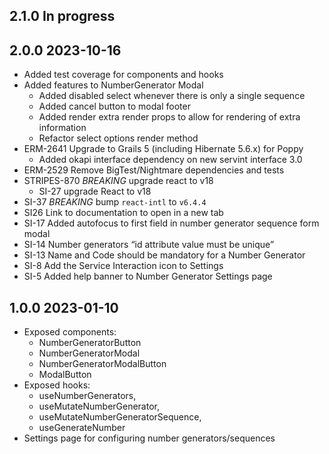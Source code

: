 ## 2.1.0 In progress

## 2.0.0 2023-10-16
  * Added test coverage for components and hooks
  * Added features to NumberGenerator Modal
    * Added disabled select whenever there is only a single sequence
    * Added cancel button to modal footer
    * Added render extra render props to allow for rendering of extra information 
    * Refactor select options render method
  * ERM-2641 Upgrade to Grails 5 (including Hibernate 5.6.x) for Poppy
    * Added okapi interface dependency on new servint interface 3.0
  * ERM-2529 Remove BigTest/Nightmare dependencies and tests
  * STRIPES-870 *BREAKING* upgrade react to v18
    * SI-27 upgrade React to v18
  * SI-37 *BREAKING* bump `react-intl` to `v6.4.4`
  * SI26 Link to documentation to open in a new tab
  * SI-17 Added autofocus to first field in number generator sequence form modal  
  * SI-14 Number generators “id attribute value must be unique”
  * SI-13 Name and Code should be mandatory for a Number Generator
  * SI-8 Add the Service Interaction icon to Settings
  * SI-5 Added help banner to Number Generator Settings page

## 1.0.0 2023-01-10
  * Exposed components:
    * NumberGeneratorButton
    * NumberGeneratorModal
    * NumberGeneratorModalButton
    * ModalButton
  * Exposed hooks:
    * useNumberGenerators,
    * useMutateNumberGenerator,
    * useMutateNumberGeneratorSequence,
    * useGenerateNumber
  * Settings page for configuring number generators/sequences
